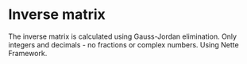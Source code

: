 Inverse matrix
==============

The inverse matrix is calculated using Gauss-Jordan elimination.
Only integers and decimals - no fractions or complex numbers.
Using Nette Framework.